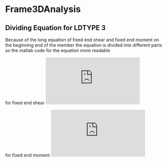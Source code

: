# Frame3DAnalysis

## Dividing Equation for LDTYPE 3
Because of the long equation of fixed end shear and fixed end moment on the beginning end of the member the equation is divided into different parts so the matlab code for the equation more readable

for fixed end shear
![equation](http://www.sciweavers.org/tex2img.php?eq=%5Cunderbrace%7B%5Cfrac%7Bw_1%28L%20-%20l_1%29%5E3%7D%7B20L%5E3%7D%7D_%5Ctext%7BL%7D%5C%7B%5Cunderbrace%7B%287L%20%2B%208l_1%29%7D_%5Ctext%7BA%7D%5C%7D%20-%20%5Cunderbrace%7B%5Cfrac%7Bl_2%283L%20%2B%202l_1%29%7D%7BL%20-%20l_1%7D%7D_%5Ctext%7BB%7D%5B%5Cunderbrace%7B1%20%2B%20%5Cfrac%7Bl_2%7D%7BL%20-%20l_1%7D%20%2B%20%5Cfrac%7Bl_2%5E2%7D%7B%28L%20-%20l_1%29%5E2%7D%7D_%5Ctext%7BB1%7D%5D%20%2B%20%5Cunderbrace%7B%5Cfrac%7B2l_2%5E4%7D%7B%28L%20-%20l_1%29%5E3%7D%7D_%5Ctext%7BC%7D%5C%7D%20%2B%20%5Cunderbrace%7B%5Cfrac%7Bw_2%28L%20-%20l_1%29%5E3%7D%7B20L%5E3%7D%7D_%5Ctext%7BR%7D%5C%7B%5Cunderbrace%7B%283L%20%2B%202l_1%29%7D_%5Ctext%7BD%7D%5B%5Cunderbrace%7B1%20%2B%20%5Cfrac%7Bl_2%7D%7BL%20-%20l_1%7D%20%2B%20%5Cfrac%7Bl_2%5E2%7D%7B%28L%20-%20l_1%29%5E2%7D%7D_%5Ctext%7BD1%7D%5D%20-%20%5Cunderbrace%7B%5Cfrac%7Bl_2%5E3%7D%7B%28L%20-%20l_1%29%5E2%7D%7D_%5Ctext%7BE%7D%5Cunderbrace%7B2%20%2B%20%5Cfrac%7B15L%20-%208l_2%7D%7BL%20-%20l_1%7D%7D_%5Ctext%7BE1%7D%5C%7D&bc=White&fc=Black&im=jpg&fs=12&ff=arev&edit=0)

for fixed end moment
![equation](http://www.sciweavers.org/tex2img.php?eq=%5Cunderbrace%7B%5Cfrac%7Bw_1%28L%20-%20l_1%29%5E3%7D%7B60L%5E3%7D%7D_%5Ctext%7BL%7D%20%0A%5C%7B%20%5Cunderbrace%7B3%28L%20%2B%204l_1%29%7D_%5Ctext%7BA%7D%20-%20%0A%20%20%20%5Cunderbrace%7B%5Cfrac%7Bl_2%282L%20%2B%203l_1%29%7D%7BL%20-%20l_1%7D%7D_%5Ctext%7BB%7D%20%20%0A%5B%20%20%5Cunderbrace%7B1%20%2B%20%5Cfrac%7Bl_2%7D%7BL%20-%20l_1%7D%20%2B%20%5Cfrac%7Bl_2%5E2%7D%7B%28L%20-%20l_1%29%5E2%7D%7D_%5Ctext%7BB1%7D%20%5D%20%2B%0A%20%20%20%5Cunderbrace%7B%5Cfrac%7B3l_2%5E4%7D%7B%28L%20-%20l_1%29%5E3%7D%7D_%5Ctext%7BC%7D%20%0A%5C%7D%20%2B%0A%20%20%20%5Cunderbrace%7B%5Cfrac%7Bw_2%28L%20-%20l_1%29%5E3%7D%7B60L%5E3%7D%7D_%5Ctext%7BR%7D%0A%5C%7B%20%5Cunderbrace%7B%282L%20%2B%203l_1%29%7D_%5Ctext%7BD%7D%0A%5B%20%20%5Cunderbrace%7B1%20%2B%20%5Cfrac%7Bl_2%7D%7BL%20-%20l_1%7D%20%2B%20%5Cfrac%7Bl_2%5E2%7D%7B%28L%20-%20l_1%29%5E2%7D%7D_%5Ctext%7BD1%7D%20%5D%20-%0A%20%20%20%5Cunderbrace%7B%5Cfrac%7B3l_2%5E3%7D%7B%28L%20-%20l_1%29%5E2%7D%7D_%5Ctext%7BE%7D%0A%20%20%20%5Cunderbrace%7B1%20%2B%20%5Cfrac%7B5L%20-%204l_2%7D%7BL%20-%20l_1%7D%7D_%5Ctext%7BE1%7D%0A%5C%7D&bc=White&fc=Black&im=jpg&fs=12&ff=arev&edit=0)

<!-- $$ -->
<!-- FS_b = \underbrace{\frac{w_1(L - l_1)^3}{20L^3}}_\text{L}  -->
<!-- \{ \underbrace{(7L + 8l_1)}_\text{A} \} -->
<!-- -  \underbrace{\frac{l_2(3L + 2l_1)}{L - l_1}}_\text{B}   -->
<!-- [  \underbrace{1 + \frac{l_2}{L - l_1} + \frac{l_2^2}{(L - l_1)^2}}_\text{B1} ] + -->
<!--    \underbrace{\frac{2l_2^4}{(L - l_1)^3}}_\text{C}  -->
<!-- \} + -->
<!--    \underbrace{\frac{w_2(L - l_1)^3}{20L^3}}_\text{R} -->
<!-- \{ \underbrace{(3L + 2l_1)}_\text{D} -->
<!-- [  \underbrace{1 + \frac{l_2}{L - l_1} + \frac{l_2^2}{(L - l_1)^2}}_\text{D1} ] - -->
<!--    \underbrace{\frac{l_2^3}{(L - l_1)^2}}_\text{E} -->
<!--    \underbrace{2 + \frac{15L - 8l_2}{L - l_1}}_\text{E1} -->
<!-- \} -->
<!-- $$ -->

<!-- $$FM_b =  -->
<!--    \underbrace{\frac{w_1(L - l_1)^3}{60L^3}}_\text{L}  -->
<!-- \{ \underbrace{3(L + 4l_1)}_\text{A} -  -->
<!--    \underbrace{\frac{l_2(2L + 3l_1)}{L - l_1}}_\text{B}   -->
<!-- [  \underbrace{1 + \frac{l_2}{L - l_1} + \frac{l_2^2}{(L - l_1)^2}}_\text{B1} ] + -->
<!--    \underbrace{\frac{3l_2^4}{(L - l_1)^3}}_\text{C}  -->
<!-- \} + -->
<!--    \underbrace{\frac{w_2(L - l_1)^3}{60L^3}}_\text{R} -->
<!-- \{ \underbrace{(2L + 3l_1)}_\text{D} -->
<!-- [  \underbrace{1 + \frac{l_2}{L - l_1} + \frac{l_2^2}{(L - l_1)^2}}_\text{D1} ] - -->
<!--    \underbrace{\frac{3l_2^3}{(L - l_1)^2}}_\text{E} -->
<!--    \underbrace{1 + \frac{5L - 4l_2}{L - l_1}}_\text{E1} -->
<!-- \}$$ -->
